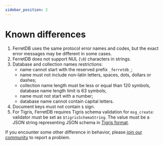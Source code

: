 ```yaml
---
sidebar_position: 2
---
```


# Known differences

1. FerretDB uses the same protocol error names and codes, but the exact error messages may be different in some cases.
2. FerretDB does not support NUL (`\0`) characters in strings.
3. Database and collection names restrictions:
   * name cannot start with the reserved prefix `_ferretdb_`;
   * name must not include non-latin letters, spaces, dots, dollars or dashes;
   * collection name length must be less or equal than 120 symbols, database name length limit is 63 symbols;
   * name must not start with a number;
   * database name cannot contain capital letters.
4. Document keys must not contain `$` sign.
5. For Tigris, FerretDB requires Tigris schema validation for `msg_create`: validator must be set as `$tigrisSchemaString`.
   The value must be a JSON string representing JSON schema in [Tigris format](https://docs.tigrisdata.com/overview/schema).


If you encounter some other difference in behavior,
please [join our community](https://github.com/FerretDB/FerretDB#community) to report a problem.
